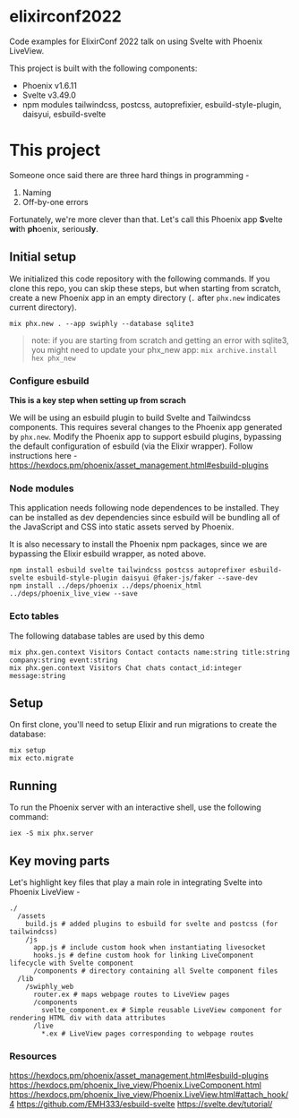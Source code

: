 # elixirconf2022
Code examples for ElixirConf 2022 talk on using Svelte with Phoenix LiveView.

This project is built with the following components:
- Phoenix v1.6.11
- Svelte v3.49.0
- npm modules tailwindcss, postcss, autoprefixier, esbuild-style-plugin, daisyui, esbuild-svelte

# This project
Someone once said there are three hard things in programming -
1. Naming
2. Off-by-one errors

Fortunately, we're more clever than that.
Let's call this Phoenix app **S**velte **wi**th **ph**oenix, serious**ly**. 

## Initial setup

We initialized this code repository with the following commands. If you clone this repo, you can skip these steps, but when starting from scratch, create a new Phoenix app in an empty directory (`.` after `phx.new` indicates current directory).
```
mix phx.new . --app swiphly --database sqlite3
```
> note: if you are starting from scratch and getting an error with sqlite3, you might need to update your phx\_new app:
`mix archive.install hex phx_new`

### Configure esbuild

**This is a key step when setting up from scrach**

We will be using an esbuild plugin to build Svelte and Tailwindcss components. This requires several changes to the Phoenix app generated by `phx.new`.
Modify the Phoenix app to support esbuild plugins, bypassing the default configuration of esbuild (via the Elixir wrapper).
Follow instructions here - https://hexdocs.pm/phoenix/asset_management.html#esbuild-plugins

### Node modules
This application needs following node dependences to be installed. They can be installed as dev dependencies since esbuild will be bundling all of the JavaScript and CSS into static assets served by Phoenix.

It is also necessary to install the Phoenix npm packages, since we are bypassing the Elixir esbuild wrapper, as noted above.
```
npm install esbuild svelte tailwindcss postcss autoprefixer esbuild-svelte esbuild-style-plugin daisyui @faker-js/faker --save-dev
npm install ../deps/phoenix ../deps/phoenix_html ../deps/phoenix_live_view --save
```

### Ecto tables
The following database tables are used by this demo
```
mix phx.gen.context Visitors Contact contacts name:string title:string company:string event:string
mix phx.gen.context Visitors Chat chats contact_id:integer message:string
```

## Setup
On first clone, you'll need to setup Elixir and run migrations to create the database:
```
mix setup
mix ecto.migrate
```

## Running
To run the Phoenix server with an interactive shell, use the following command:
```
iex -S mix phx.server
```

## Key moving parts
Let's highlight key files that play a main role in integrating Svelte into Phoenix LiveView -
```
./
  /assets
    build.js # added plugins to esbuild for svelte and postcss (for tailwindcss)
    /js
      app.js # include custom hook when instantiating livesocket
      hooks.js # define custom hook for linking LiveComponent lifecycle with Svelte component
      /components # directory containing all Svelte component files
  /lib
    /swiphly_web
      router.ex # maps webpage routes to LiveView pages
      /components
        svelte_component.ex # Simple reusable LiveView component for rendering HTML div with data attributes
      /live
        *.ex # LiveView pages corresponding to webpage routes
```

### Resources
https://hexdocs.pm/phoenix/asset_management.html#esbuild-plugins
https://hexdocs.pm/phoenix_live_view/Phoenix.LiveComponent.html
https://hexdocs.pm/phoenix_live_view/Phoenix.LiveView.html#attach_hook/4
https://github.com/EMH333/esbuild-svelte
https://svelte.dev/tutorial/
